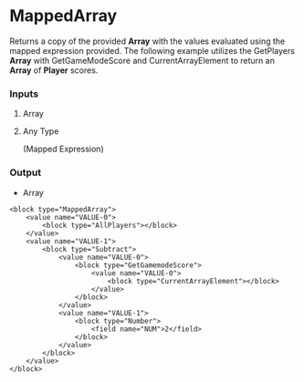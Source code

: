 # MappedArray

Returns a copy of the provided **Array** with the values evaluated using the mapped expression provided. The following example utilizes the GetPlayers **Array** with GetGameModeScore and CurrentArrayElement to return an **Array** of **Player** scores.

### Inputs

1. Array
2. Any Type

    (Mapped Expression)

### Output

-   Array

```blockly
<block type="MappedArray">
    <value name="VALUE-0">
        <block type="AllPlayers"></block>
    </value>
    <value name="VALUE-1">
        <block type="Subtract">
            <value name="VALUE-0">
                <block type="GetGamemodeScore">
                    <value name="VALUE-0">
                        <block type="CurrentArrayElement"></block>
                    </value>
                </block>
            </value>
            <value name="VALUE-1">
                <block type="Number">
                    <field name="NUM">2</field>
                </block>
            </value>
        </block>
    </value>
</block>
```
